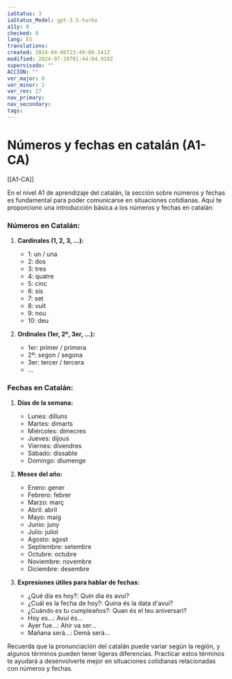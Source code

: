 ```yaml
---
iaStatus: 3
iaStatus_Model: gpt-3.5-turbo
a11y: 0
checked: 0
lang: ES
translations: 
created: 2024-04-06T23:49:00.541Z
modified: 2024-07-28T01:44:04.910Z
supervisado: ""
ACCION: ""
ver_major: 0
ver_minor: 2
ver_rev: 27
nav_primary: 
nav_secondary: 
tags:
---
```

# Números y fechas en catalán (A1-CA)

[[A1-CA]]

En el nivel A1 de aprendizaje del catalán, la sección sobre números y fechas es fundamental para poder comunicarse en situaciones cotidianas. Aquí te proporciono una introducción básica a los números y fechas en catalán:

### Números en Catalán:

1. **Cardinales (1, 2, 3, ...):**
   - 1: un / una
   - 2: dos
   - 3: tres
   - 4: quatre
   - 5: cinc
   - 6: sis
   - 7: set
   - 8: vuit
   - 9: nou
   - 10: deu

2. **Ordinales (1er, 2º, 3er, ...):**
   - 1er: primer / primera
   - 2º: segon / segona
   - 3er: tercer / tercera
   - ...

### Fechas en Catalán:

1. **Días de la semana:**
   - Lunes: dilluns
   - Martes: dimarts
   - Miércoles: dimecres
   - Jueves: dijous
   - Viernes: divendres
   - Sábado: dissabte
   - Domingo: diumenge

2. **Meses del año:**
   - Enero: gener
   - Febrero: febrer
   - Marzo: març
   - Abril: abril
   - Mayo: maig
   - Junio: juny
   - Julio: juliol
   - Agosto: agost
   - Septiembre: setembre
   - Octubre: octubre
   - Noviembre: novembre
   - Diciembre: desembre

3. **Expresiones útiles para hablar de fechas:**
   - ¿Qué día es hoy?: Quin dia és avui?
   - ¿Cuál es la fecha de hoy?: Quina és la data d'avui?
   - ¿Cuándo es tu cumpleaños?: Quan és el teu aniversari?
   - Hoy es...: Avui és...
   - Ayer fue...: Ahir va ser...
   - Mañana será...: Demà serà...

Recuerda que la pronunciación del catalán puede variar según la región, y algunos términos pueden tener ligeras diferencias. Practicar estos términos te ayudará a desenvolverte mejor en situaciones cotidianas relacionadas con números y fechas.